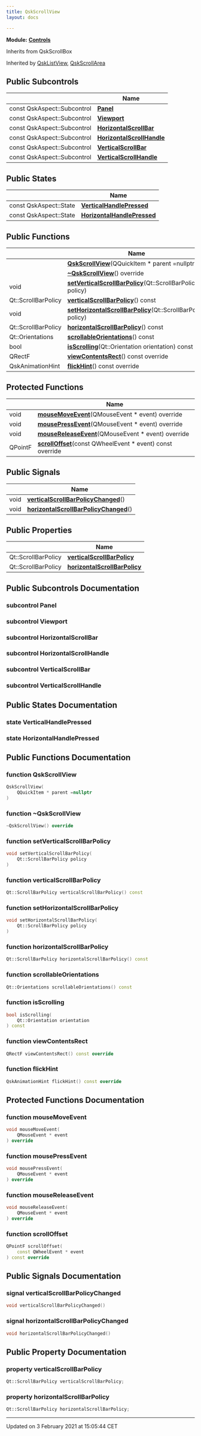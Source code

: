 ```yaml
---
title: QskScrollView
layout: docs

---
```



**Module:** **[Controls](/docs/modules/group__Controls/)**



Inherits from QskScrollBox

Inherited by [QskListView](/docs/classes/classQskListView/), [QskScrollArea](/docs/classes/classQskScrollArea/)

## Public Subcontrols

|                | Name           |
| -------------- | -------------- |
| const QskAspect::Subcontrol | **[Panel](/docs/classes/classQskScrollView/#subcontrol-panel)**  |
| const QskAspect::Subcontrol | **[Viewport](/docs/classes/classQskScrollView/#subcontrol-viewport)**  |
| const QskAspect::Subcontrol | **[HorizontalScrollBar](/docs/classes/classQskScrollView/#subcontrol-horizontalscrollbar)**  |
| const QskAspect::Subcontrol | **[HorizontalScrollHandle](/docs/classes/classQskScrollView/#subcontrol-horizontalscrollhandle)**  |
| const QskAspect::Subcontrol | **[VerticalScrollBar](/docs/classes/classQskScrollView/#subcontrol-verticalscrollbar)**  |
| const QskAspect::Subcontrol | **[VerticalScrollHandle](/docs/classes/classQskScrollView/#subcontrol-verticalscrollhandle)**  |

## Public States

|                | Name           |
| -------------- | -------------- |
| const QskAspect::State | **[VerticalHandlePressed](/docs/classes/classQskScrollView/#state-verticalhandlepressed)**  |
| const QskAspect::State | **[HorizontalHandlePressed](/docs/classes/classQskScrollView/#state-horizontalhandlepressed)**  |

## Public Functions

|                | Name           |
| -------------- | -------------- |
| | **[QskScrollView](/docs/classes/classQskScrollView/#function-qskscrollview)**(QQuickItem * parent =nullptr) |
| | **[~QskScrollView](/docs/classes/classQskScrollView/#function-~qskscrollview)**() override |
| void | **[setVerticalScrollBarPolicy](/docs/classes/classQskScrollView/#function-setverticalscrollbarpolicy)**(Qt::ScrollBarPolicy policy) |
| Qt::ScrollBarPolicy | **[verticalScrollBarPolicy](/docs/classes/classQskScrollView/#function-verticalscrollbarpolicy)**() const |
| void | **[setHorizontalScrollBarPolicy](/docs/classes/classQskScrollView/#function-sethorizontalscrollbarpolicy)**(Qt::ScrollBarPolicy policy) |
| Qt::ScrollBarPolicy | **[horizontalScrollBarPolicy](/docs/classes/classQskScrollView/#function-horizontalscrollbarpolicy)**() const |
| Qt::Orientations | **[scrollableOrientations](/docs/classes/classQskScrollView/#function-scrollableorientations)**() const |
| bool | **[isScrolling](/docs/classes/classQskScrollView/#function-isscrolling)**(Qt::Orientation orientation) const |
| QRectF | **[viewContentsRect](/docs/classes/classQskScrollView/#function-viewcontentsrect)**() const override |
| QskAnimationHint | **[flickHint](/docs/classes/classQskScrollView/#function-flickhint)**() const override |

## Protected Functions

|                | Name           |
| -------------- | -------------- |
| void | **[mouseMoveEvent](/docs/classes/classQskScrollView/#function-mousemoveevent)**(QMouseEvent * event) override |
| void | **[mousePressEvent](/docs/classes/classQskScrollView/#function-mousepressevent)**(QMouseEvent * event) override |
| void | **[mouseReleaseEvent](/docs/classes/classQskScrollView/#function-mousereleaseevent)**(QMouseEvent * event) override |
| QPointF | **[scrollOffset](/docs/classes/classQskScrollView/#function-scrolloffset)**(const QWheelEvent * event) const override |

## Public Signals

|                | Name           |
| -------------- | -------------- |
| void | **[verticalScrollBarPolicyChanged](/docs/classes/classQskScrollView/#signal-verticalscrollbarpolicychanged)**() |
| void | **[horizontalScrollBarPolicyChanged](/docs/classes/classQskScrollView/#signal-horizontalscrollbarpolicychanged)**() |

## Public Properties

|                | Name           |
| -------------- | -------------- |
| Qt::ScrollBarPolicy | **[verticalScrollBarPolicy](/docs/classes/classQskScrollView/#property-verticalscrollbarpolicy)**  |
| Qt::ScrollBarPolicy | **[horizontalScrollBarPolicy](/docs/classes/classQskScrollView/#property-horizontalscrollbarpolicy)**  |

## Public Subcontrols Documentation

### subcontrol Panel




### subcontrol Viewport




### subcontrol HorizontalScrollBar




### subcontrol HorizontalScrollHandle




### subcontrol VerticalScrollBar




### subcontrol VerticalScrollHandle




## Public States Documentation

### state VerticalHandlePressed




### state HorizontalHandlePressed




## Public Functions Documentation

### function QskScrollView

```cpp
QskScrollView(
    QQuickItem * parent =nullptr
)
```


### function ~QskScrollView

```cpp
~QskScrollView() override
```


### function setVerticalScrollBarPolicy

```cpp
void setVerticalScrollBarPolicy(
    Qt::ScrollBarPolicy policy
)
```


### function verticalScrollBarPolicy

```cpp
Qt::ScrollBarPolicy verticalScrollBarPolicy() const
```


### function setHorizontalScrollBarPolicy

```cpp
void setHorizontalScrollBarPolicy(
    Qt::ScrollBarPolicy policy
)
```


### function horizontalScrollBarPolicy

```cpp
Qt::ScrollBarPolicy horizontalScrollBarPolicy() const
```


### function scrollableOrientations

```cpp
Qt::Orientations scrollableOrientations() const
```


### function isScrolling

```cpp
bool isScrolling(
    Qt::Orientation orientation
) const
```


### function viewContentsRect

```cpp
QRectF viewContentsRect() const override
```


### function flickHint

```cpp
QskAnimationHint flickHint() const override
```


## Protected Functions Documentation

### function mouseMoveEvent

```cpp
void mouseMoveEvent(
    QMouseEvent * event
) override
```


### function mousePressEvent

```cpp
void mousePressEvent(
    QMouseEvent * event
) override
```


### function mouseReleaseEvent

```cpp
void mouseReleaseEvent(
    QMouseEvent * event
) override
```


### function scrollOffset

```cpp
QPointF scrollOffset(
    const QWheelEvent * event
) const override
```


## Public Signals Documentation

### signal verticalScrollBarPolicyChanged

```cpp
void verticalScrollBarPolicyChanged()
```


### signal horizontalScrollBarPolicyChanged

```cpp
void horizontalScrollBarPolicyChanged()
```


## Public Property Documentation

### property verticalScrollBarPolicy

```cpp
Qt::ScrollBarPolicy verticalScrollBarPolicy;
```


### property horizontalScrollBarPolicy

```cpp
Qt::ScrollBarPolicy horizontalScrollBarPolicy;
```


-------------------------------

Updated on  3 February 2021 at 15:05:44 CET